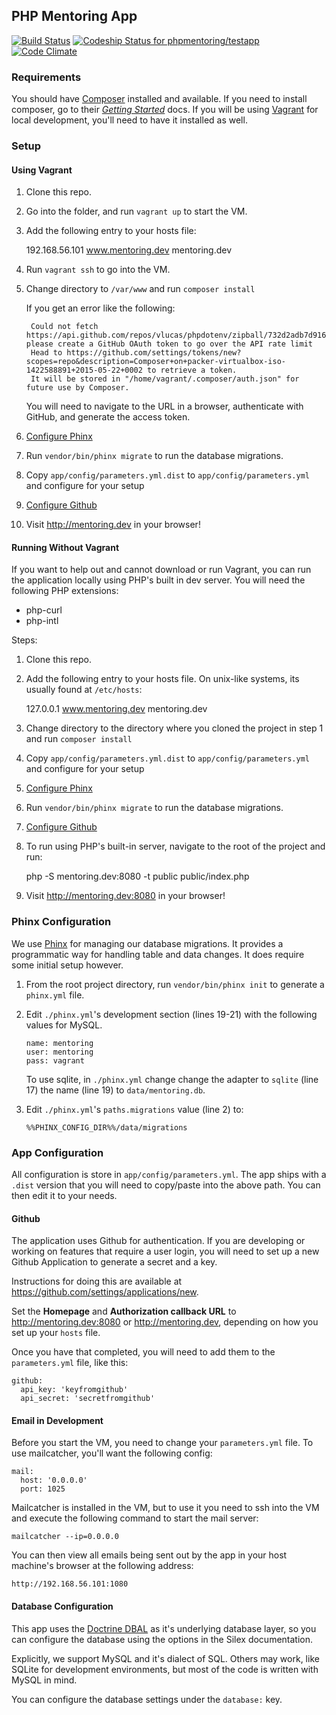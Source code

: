 ## PHP Mentoring App

[![Build Status](https://travis-ci.org/phpmentoring/webapp.svg?branch=master)](https://travis-ci.org/phpmentoring/webapp)
[![Codeship Status for phpmentoring/testapp](https://codeship.com/projects/a10984a0-df3f-0132-12f0-767a4e17443c/status?branch=master)](https://codeship.com/projects/80502)
[![Code Climate](https://codeclimate.com/github/phpmentoring/webapp/badges/gpa.svg)](https://codeclimate.com/github/phpmentoring/webapp)

### Requirements

You should have [Composer](http://getcomposer.org) installed and available. If you need to install composer, go to their _[Getting Started](https://getcomposer.org/doc/00-intro.md)_ docs. If you will be using [Vagrant](http://vagrantup.com) for local development, you'll need to have it installed as well.

### Setup

#### Using Vagrant

1. Clone this repo.
2. Go into the folder, and run `vagrant up` to start the VM.
3. Add the following entry to your hosts file: 

    192.168.56.101    www.mentoring.dev mentoring.dev

4. Run `vagrant ssh` to go into the VM.
5. Change directory to `/var/www` and run `composer install`

    If you get an error like the following:

        Could not fetch https://api.github.com/repos/vlucas/phpdotenv/zipball/732d2adb7d916c9593b9d58c3b0d9ebefead07aa, please create a GitHub OAuth token to go over the API rate limit
        Head to https://github.com/settings/tokens/new?scopes=repo&description=Composer+on+packer-virtualbox-iso-1422588891+2015-05-22+0002 to retrieve a token.
        It will be stored in "/home/vagrant/.composer/auth.json" for future use by Composer.

    You will need to navigate to the URL in a browser, authenticate with GitHub, and generate the access token.
    
6. [Configure Phinx](#phinx-configuration)
9. Run `vendor/bin/phinx migrate` to run the database migrations.
10. Copy `app/config/parameters.yml.dist` to `app/config/parameters.yml` and configure for your setup
11. [Configure Github](#github)
13. Visit <http://mentoring.dev> in your browser!

#### Running Without Vagrant

If you want to help out and cannot download or run Vagrant, you can run the application locally using PHP's built in dev server. You will need the following PHP extensions:

* php-curl
* php-intl

Steps:

1. Clone this repo.
2. Add the following entry to your hosts file. On unix-like systems, its usually found at `/etc/hosts`: 

    127.0.0.1    www.mentoring.dev mentoring.dev

3. Change directory to the directory where you cloned the project in step 1 and run `composer install`
4. Copy `app/config/parameters.yml.dist` to `app/config/parameters.yml` and configure for your setup
5. [Configure Phinx](#phinx-configuration)
8. Run `vendor/bin/phinx migrate` to run the database migrations.
9. [Configure Github](#github)
11. To run using PHP's built-in server, navigate to the root of the project and run:
   
    php -S mentoring.dev:8080 -t public public/index.php
   
12. Visit <http://mentoring.dev:8080> in your browser!

### Phinx Configuration

We use [Phinx](https://phinx.org/) for managing our database migrations. It provides a programmatic way for handling
table and data changes. It does require some initial setup however.

1. From the root project directory, run `vendor/bin/phinx init` to generate a `phinx.yml` file.
2. Edit `./phinx.yml`'s development section (lines 19-21) with the following values for MySQL.

    ```{.yaml}
    name: mentoring
    user: mentoring
    pass: vagrant
    ```

    To use sqlite, in `./phinx.yml` change change the adapter to `sqlite` (line 17) the name (line 19) to `data/mentoring.db`.

3. Edit `./phinx.yml`'s `paths.migrations` value (line 2) to:

    ```
    %%PHINX_CONFIG_DIR%%/data/migrations
    ```

### App Configuration

All configuration is store in `app/config/parameters.yml`. The app ships with a `.dist` version that you will need to
copy/paste into the above path. You can then edit it to your needs.

#### Github

The application uses Github for authentication. If you are developing or working
on features that require a user login, you will need to set up a new Github Application
to generate a secret and a key.

Instructions for doing this are available at <https://github.com/settings/applications/new>.

Set the **Homepage** and **Authorization callback URL** to <http://mentoring.dev:8080> or <http://mentoring.dev>, depending on how you set up your `hosts` file.

Once you have that completed, you will need to add them to the `parameters.yml` file, like this:

```{.yaml}
github:
  api_key: 'keyfromgithub'
  api_secret: 'secretfromgithub'
```

#### Email in Development

Before you start the VM, you need to change your `parameters.yml` file. To use mailcatcher, you'll want the following config:

```{.yaml}
mail:
  host: '0.0.0.0'
  port: 1025
```

Mailcatcher is installed in the VM, but to use it you need to ssh into the VM and execute the following command to start the mail server:

`mailcatcher --ip=0.0.0.0`

You can then view all emails being sent out by the app in your host machine's browser at the following address:

`http://192.168.56.101:1080`

#### Database Configuration

This app uses the [Doctrine DBAL](http://silex.sensiolabs.org/doc/master/providers/doctrine.html) as it's underlying
database layer, so you can configure the database using the options in the Silex documentation.

Explicitly, we support MySQL and it's dialect of SQL. Others may work, like SQLite for development environments, but
most of the code is written with MySQL in mind.

You can configure the database settings under the `database:` key.
